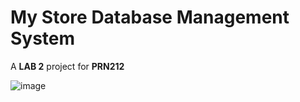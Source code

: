 # My Store Database Management System
A **LAB 2** project for **PRN212**

![image](https://github.com/user-attachments/assets/fcaca402-7f83-4c38-863e-80bb720be8cd)

